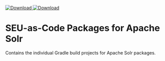 [ ![Download](https://api.bintray.com/packages/seu-as-code/maven/solr4/images/download.svg) ](https://bintray.com/seu-as-code/maven/solr4/_latestVersion)
[ ![Download](https://api.bintray.com/packages/seu-as-code/maven/solr5/images/download.svg) ](https://bintray.com/seu-as-code/maven/solr5/_latestVersion)

# SEU-as-Code Packages for Apache Solr

Contains the individual Gradle build projects for Apache Solr packages.

